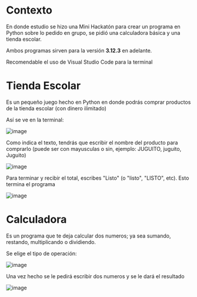 # Contexto

En donde estudio se hizo una Mini Hackatón para crear un programa en Python sobre lo pedido en grupo, se pidió una calculadora básica y una tienda escolar.

Ambos programas sirven para la versión **3.12.3** en adelante.

Recomendable el uso de Visual Studio Code para la terminal

# Tienda Escolar

Es un pequeño juego hecho en Python en donde podrás comprar productos de la tienda escolar (con dinero ilimitado)

Así se ve en la terminal:

![image](https://github.com/user-attachments/assets/263858b2-1c4b-47a9-bdfa-99433a00b7ee)

Como indica el texto, tendrás que escribir el nombre del producto para comprarlo (puede ser con mayusculas o sin, ejemplo: JUGUITO, juguito, Juguito)

![image](https://github.com/user-attachments/assets/eaf4fddc-38fe-44d1-a15c-9475ddb5eed9)

Para terminar y recibir el total, escribes "Listo" (o "listo", "LISTO", etc). Esto termina el programa

![image](https://github.com/user-attachments/assets/1c2efa6c-285c-4092-aac3-bf7b168e3543)

# Calculadora

Es un programa que te deja calcular dos numeros; ya sea sumando, restando, multiplicando o dividiendo.

Se elige el tipo de operación:

![image](https://github.com/user-attachments/assets/bc9d4fb7-14e9-4199-a151-cd1b5776fccc)

Una vez hecho se le pedirá escribir dos numeros y se le dará el resultado

![image](https://github.com/user-attachments/assets/79bd3389-d69e-4b8c-9952-7f5fec6524cc)



